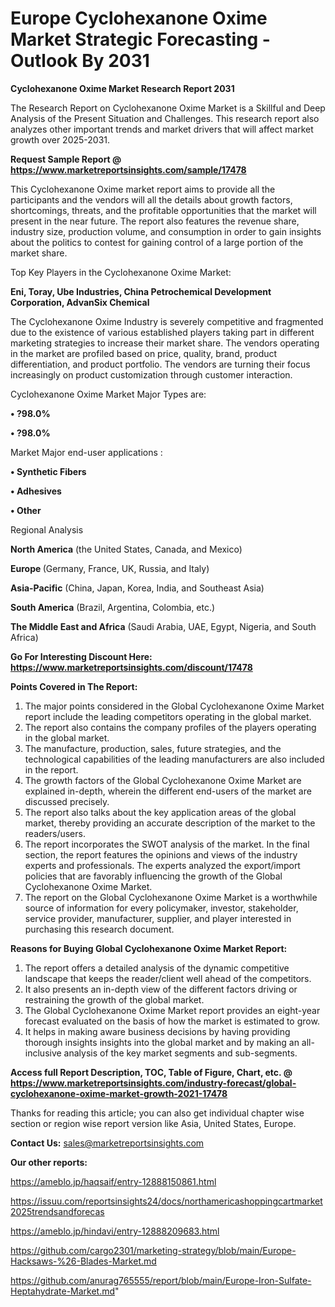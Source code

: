 # Europe Cyclohexanone Oxime Market Strategic Forecasting - Outlook By 2031

<strong>Cyclohexanone Oxime Market Research Report 2031</strong>

The Research Report on Cyclohexanone Oxime Market is a Skillful and Deep Analysis of the Present Situation and Challenges. This research report also analyzes other important trends and market drivers that will affect market growth over 2025-2031.

<strong>Request Sample Report @ <a href=https://www.marketreportsinsights.com/sample/17478>https://www.marketreportsinsights.com/sample/17478</a></strong>

This Cyclohexanone Oxime market report aims to provide all the participants and the vendors will all the details about growth factors, shortcomings, threats, and the profitable opportunities that the market will present in the near future. The report also features the revenue share, industry size, production volume, and consumption in order to gain insights about the politics to contest for gaining control of a large portion of the market share.

Top Key Players in the Cyclohexanone Oxime Market:

<strong>Eni, Toray, Ube Industries, China Petrochemical Development Corporation, AdvanSix Chemical</strong>

The Cyclohexanone Oxime Industry is severely competitive and fragmented due to the existence of various established players taking part in different marketing strategies to increase their market share. The vendors operating in the market are profiled based on price, quality, brand, product differentiation, and product portfolio. The vendors are turning their focus increasingly on product customization through customer interaction.

Cyclohexanone Oxime Market Major Types are:

<strong>• ?98.0%

• ?98.0%</strong>

Market Major end-user applications :

<strong>• Synthetic Fibers

• Adhesives

• Other</strong>

Regional Analysis

</u><strong><b>North America</b></strong> (the United States, Canada, and Mexico)

<strong><b>Europe </b></strong>(Germany, France, UK, Russia, and Italy)

<strong><b>Asia-Pacific</b></strong> (China, Japan, Korea, India, and Southeast Asia)

<strong><b>South America</b></strong> (Brazil, Argentina, Colombia, etc.)

<strong><b>The Middle East and Africa</b></strong> (Saudi Arabia, UAE, Egypt, Nigeria, and South Africa)

<strong>Go For Interesting Discount Here: <a href=https://www.marketreportsinsights.com/discount/17478>https://www.marketreportsinsights.com/discount/17478</a></strong>

<strong>Points Covered in The Report:</strong>
<ol>
  <li>The major points considered in the Global Cyclohexanone Oxime Market report include the leading competitors operating in the global market.</li>
  <li>The report also contains the company profiles of the players operating in the global market.</li>
  <li>The manufacture, production, sales, future strategies, and the technological capabilities of the leading manufacturers are also included in the report.</li>
  <li>The growth factors of the Global Cyclohexanone Oxime Market are explained in-depth, wherein the different end-users of the market are discussed precisely.</li>
  <li>The report also talks about the key application areas of the global market, thereby providing an accurate description of the market to the readers/users.</li>
  <li>The report incorporates the SWOT analysis of the market. In the final section, the report features the opinions and views of the industry experts and professionals. The experts analyzed the export/import policies that are favorably influencing the growth of the Global Cyclohexanone Oxime Market.</li>
  <li>The report on the Global Cyclohexanone Oxime Market is a worthwhile source of information for every policymaker, investor, stakeholder, service provider, manufacturer, supplier, and player interested in purchasing this research document.</li>
</ol>
<strong>Reasons for Buying Global Cyclohexanone Oxime Market Report:</strong>

<ol>
  <li>The report offers a detailed analysis of the dynamic competitive landscape that keeps the reader/client well ahead of the competitors.</li>
  <li>It also presents an in-depth view of the different factors driving or restraining the growth of the global market.</li>
  <li>The Global Cyclohexanone Oxime Market report provides an eight-year forecast evaluated on the basis of how the market is estimated to grow.</li>
  <li>It helps in making aware business decisions by having providing thorough insights insights into the global market and by making an all-inclusive analysis of the key market segments and sub-segments.</li>
</ol>
<strong>Access full Report Description, TOC, Table of Figure, Chart, etc. @ <a href=https://www.marketreportsinsights.com/industry-forecast/global-cyclohexanone-oxime-market-growth-2021-17478>https://www.marketreportsinsights.com/industry-forecast/global-cyclohexanone-oxime-market-growth-2021-17478</a></strong>


Thanks for reading this article; you can also get individual chapter wise section or region wise report version like Asia, United States, Europe.

<strong>Contact Us:</strong>
sales@marketreportsinsights.com

<strong>Our other reports:</strong>

<a href=https://ameblo.jp/haqsaif/entry-12888150861.html>https://ameblo.jp/haqsaif/entry-12888150861.html</a>

<a href=https://issuu.com/reportsinsights24/docs/northamericashoppingcartmarket2025trendsandforecas>https://issuu.com/reportsinsights24/docs/northamericashoppingcartmarket2025trendsandforecas</a>

<a href=https://ameblo.jp/hindavi/entry-12888209683.html>https://ameblo.jp/hindavi/entry-12888209683.html</a>

<a href=https://github.com/cargo2301/marketing-strategy/blob/main/Europe-Hacksaws-%26-Blades-Market.md>https://github.com/cargo2301/marketing-strategy/blob/main/Europe-Hacksaws-%26-Blades-Market.md</a>

<a href=https://github.com/anurag765555/report/blob/main/Europe-Iron-Sulfate-Heptahydrate-Market.md>https://github.com/anurag765555/report/blob/main/Europe-Iron-Sulfate-Heptahydrate-Market.md</a>"
